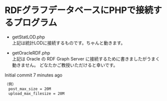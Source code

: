 # RDFグラフデータベースにPHPで接続するプログラム

* getStatLOD.php<br>
上記は統計LODに接続するものです。ちゃんと動きます。

* getOracleRDF.php<br>
上記は Oracle の RDF Graph Server に接続するために書きましたがうまく動きません。
どなたかご教授いただけると幸いです。


Initial commit
7 minutes ago


```bash
（例）
　post_max_size = 20M
　upload_max_filesize = 20M
```
 
